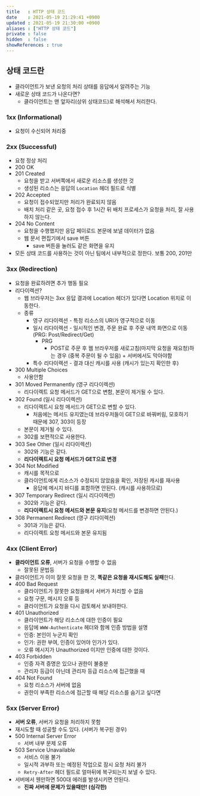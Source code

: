 ```yaml
---
title   : HTTP 상태 코드
date    : 2021-05-19 21:29:41 +0900
updated : 2021-05-19 21:30:00 +0900
aliases : ["HTTP 상태 코드"]
private : false
hidden  : false
showReferences : true
---
```

## 상태 코드란 
- 클라이언트가 보낸 요청의 처리 상태를 응답에서 알려주는 기능 
- 새로운 상태 코드가 나온다면? 
  - 클라이언트는 맨 앞자리(상위 상태코드)로 해석해서 처리한다. 

### 1xx (Informational)
- 요청이 수신되어 처리중 

### 2xx (Successful)
- 요청 정상 처리
- 200 OK
- 201 Created
  - 요청을 받고 서버쪽에서 새로운 리소스를 생성한 것 
  - 생성된 리소스는 응답의 `Location` 헤더 필드로 식별 
- 202 Accepted
  - 요청이 접수되었지만 처리가 완료되지 않음 
  - 배치 처리 같은 곳, 요청 접수 후 1시간 뒤 배치 프로세스가 요청을 처리, 잘 사용하지 않는다. 
- 204 No Content 
  - 요청을 수행했지만 응답 페이로드 본문에 보낼 데이터가 없음 
  - 웹 문서 편집기에서 save 버튼
    - save 버튼을 눌러도 같은 화면을 유지 
- 모든 상태 코드를 사용하는 것이 아닌 팀에서 내부적으로 정한다. 보통 200, 201만 

### 3xx (Redirection)
- 요청을 완료하려면 추가 행동 필요
- 리다이렉션?
  - 웹 브라우저는 3xx 응답 결과에 Location 헤더가 있다면 Location 위치로 이동한다. 
  - 종류
    - 영구 리다이렉션 - 특정 리소스의 URI가 영구적으로 이동 
    - 일시 리다이렉션 - 일시적인 변경, 주문 완료 후 주문 내역 화면으로 이동(PRG: Post/Redirect/Get)
      - PRG 
        - POST로 주문 후 웹 브라우저를 새로고침(마지막 요청을 재요청)하는 경우 (중복 주문이 될 수 있음) + 서버에서도 막아야함 
    - 특수 리다이렉션 - 결과 대신 캐시를 사용 (캐시가 있는지 확인한 후)
- 300 Multiple Choices 
  - 사용안함 
- 301 Moved Permanently (영구 리다이렉션)
  - 리다이렉트 요청 메서드가 GET으로 변함, 본문이 제거될 수 있다.
- 302 Found (일시 리다이렉션)
  - 리다이렉트시 요청 메서드가 GET으로 변할 수 있다.
    - 처음에는 메서드 유지였는데 브라우저들이 GET으로 바꿔버림, 모호하기 때문에 307, 303이 등장 
  - 본문이 제거될 수 있다. 
  - 302를 보편적으로 사용한다.  
- 303 See Other (일시 리다이렉션) 
  - 302와 기능은 같다.
  - **리다이렉트시 요청 메서드가 GET으로 변경** 
- 304 Not Modified 
  - 캐시를 목적으로 
  - 클라이언트에게 리소스가 수정되지 않았음을 확인, 저장된 캐시를 재사용 
    - 응답에 메시지 바디를 포함하면 안된다. (캐시를 사용하므로)
- 307 Temporary Redirect (일시 리다이렉션)
  - 302와 기능은 같다.
  - **리다이렉트시 요청 메서드와 본문 유지**(요청 메서드를 변경하면 안된다.)
- 308 Permanent Redirect (영구 리다이렉션) 
  - 301과 기능은 같다. 
  - 리다이렉트 요청 메서드와 본문 유지됨 

### 4xx (Client Error)
- **클라이언트 오류**, 서버가 요청을 수행할 수 없음
  - 잘못된 문법등 
- 클라이언트가 이미 잘못 요청을 한 것, **똑같은 요청을 재시도해도 실패**한다. 
- 400 Bad Request
  - 클라이언트가 잘못한 요청을해서 서버가 처리할 수 없음
  - 요청 구문, 메시지 오류 등
  - 클라이언트가 요청을 다시 검토해서 보내야한다. 
- 401 Unauthorized 
  - 클라이언트가 해당 리소스에 대한 인증이 필요 
  - 응답에 `WWW-Authenticate` 헤더와 함께 인증 방법을 설명 
  - 인증: 본인이 누군지 확인 
  - 인가: 권한 부여, 인증이 있어야 인가가 있다. 
  - 오류 메시지가 Unauthorized 이지만 인증에 대한 것이다. 
- 403 Forbidden
  - 인증 자격 증명은 있으나 권한이 불충분 
  - 관리자 등급이 아닌데 관리자 등급 리소스에 접근했을 때 
- 404 Not Found
  - 요청 리소스가 서버에 없음 
  - 권한이 부족한 리소스에 접근할 때 해당 리소스를 숨기고 싶다면 
### 5xx (Server Error)
- **서버 오류**, 서버가 요청을 처리하지 못함 
- 재시도할 때 성공할 수도 있다. (서버가 복구된 경우)
- 500 Internal Server Error
  - 서버 내부 문제 오류 
- 503 Service Unavailable 
  - 서비스 이용 불가 
  - 일시적 과부하 또는 예정된 작업으로 잠시 요청 처리 불가 
  - `Retry-After` 헤더 필드로 얼마뒤에 복구되는지 보낼 수 있다. 
- 서버에서 웬만하면 500대 에러를 발생시키면 안된다. 
  - **진짜 서버에 문제가 있을때만! (심각한)**